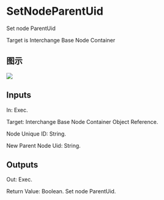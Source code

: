 # SetNodeParentUid

Set node ParentUid

Target is Interchange Base Node Container

## 图示

![]($-20221218-19355795.png)

## Inputs

In: Exec.

Target: Interchange Base Node Container Object Reference.

Node Unique ID: String.

New Parent Node Uid: String.  

## Outputs

Out: Exec.

Return Value: Boolean. Set node ParentUid.

